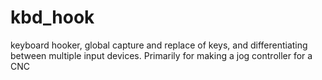 # kbd_hook
keyboard hooker, global capture and replace of keys, and differentiating between multiple input devices. Primarily for making a jog controller for a CNC
